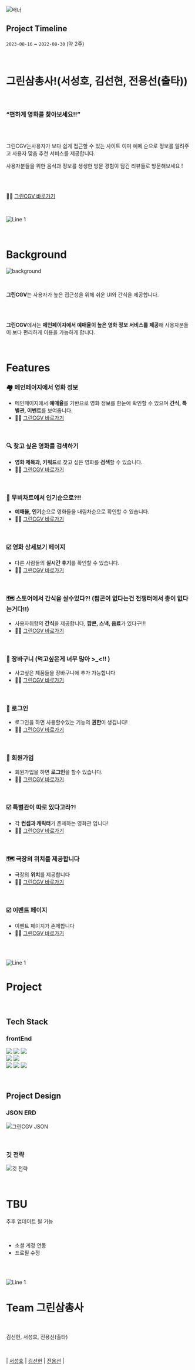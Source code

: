 ![배너](https://img.freepik.com/free-vector/flat-design-cinema-festival-facebook-cover_23-2149922985.jpg?w=2000)

## Project Timeline

`2023-08-16` ~  `2022-08-30` (약 2주)

<br>

# 그린삼총사!(서성호, 김선현, 전용선(출타))

<br>

### “편하게 영화를 찾아보세요!!”

<br>
<br>

그린CGV는사용자가 보다 쉽게 접근할 수 있는 사이트 이며 예메 순으로 정보를 알려주고 사용자 맞춤 추천 서비스를 제공합니다.

사용자분들을 위한 음식과 정보를 생생한 방문 경험이 담긴 리뷰들로 방문해보세요 !


<br>
<br>

👩‍🦼 [그린CGV 바로가기](http://127.0.0.1:5500/Cgv/index.html)

<br>

![Line 1](https://user-images.githubusercontent.com/90380269/181489532-4bbb5041-8de1-4ac9-89b2-9400e577ddd2.png)

<br>

# Background

![background](https://prod-ripcut-delivery.disney-plus.net/v1/variant/disney/845EEC18D1D8326A827C052EC285EF1A56331E043F29B6C574BFA176DFD5DDF9/scale?width=1200&aspectRatio=1.78&format=jpeg)

<br>


<b>그린CGV</b>는 사용자가 높은 접근성을 위해 쉬운 UI와 간식을 제공합니다.



<br>
<br>

**그린CGV**에서는 **메인페이지에서 예매율이 높은 영화 정보 서비스를 제공**해 사용자분들이 보다 편리하게 이용을 가능하게 합니다.


<br>

# Features

### 🏘 메인페이지에서 영화 정보
    
- 메인페이지에서 **예매율**를 기반으로 영화 정보를 한눈에 확인할 수 있으며 **간식, 특별관, 이벤트**를 보여줍니다.
- 👩‍🦼 [그린CGV 바로가기](http://127.0.0.1:5500/Cgv/index.html)
    
<br>

### 🔍 찾고 싶은 영화를 검색하기
    
- **영화 제목과, 키워드**로 찾고 싶은 영화를 **검색**할 수 있습니다.
- 👩‍🦼 [그린CGV 바로가기](http://127.0.0.1:5500/Cgv/index.html)

<br>

### 🤔 무비차트에서 인기순으로?!!
    
- **예매율, 인기**순으로 영화들을 내림차순으로 확인할 수 있습니다.
- 👩‍🦼 [그린CGV 바로가기](http://127.0.0.1:5500/Cgv/movieList.html)
    
<br>    

### ☑️ 영화 상세보기 페이지
    
- 다른 사람들의 **실시간 후기**를 확인할 수 있습니다.
- 👩‍🦼 [그린CGV 바로가기](http://127.0.0.1:5500/Cgv/movieDetail.html)
    
<br>    

### 🗺 스토어에서 간식을 살수있다?! (팝콘이 없다는건 전쟁터에서 총이 없다는거다!!)
    
- 사용자취향의 **간식**을 제공합니다, **팝콘, 스낵, 음료**가 있다구!!!
- 👩‍🦼 [그린CGV 바로가기](http://127.0.0.1:5500/Cgv/store.html)
    
<br>    

### 🔖 장바구니 (먹고싶은게 너무 많아 >_<!! )
    
- 사고싶은 제품들을 장바구니에 추가 가능합니다
- 👩‍🦼 [그린CGV 바로가기](http://127.0.0.1:5500/Cgv/cart.html)
    
<br>    

### 📄 로그인
    
- 로그인을 하면 사용할수있는 기능의 **권한**이 생깁니다!
- 👩‍🦼 [그린CGV 바로가기](http://127.0.0.1:5500/Cgv/login.html)

<br>

### 📄 회원가입
    
- 회원가입을 하면 **로그인**을 할수 있습니다.
- 👩‍🦼 [그린CGV 바로가기](http://127.0.0.1:5500/Cgv/join.html)
<br>

### ☑️ 특별관이 따로 있다고라?!
    
- 각 **컨셉과 캐릭터**가 존제하는 영화관 입니다!
- 👩‍🦼 [그린CGV 바로가기](http://127.0.0.1:5500/Cgv/special_theater.html)
    
<br>

 ### 🗺 극장의 위치를 제공합니다
    
- 극장의 **위치**를 제공합니다
- 👩‍🦼 [그린CGV 바로가기](http://127.0.0.1:5500/Cgv/theaters.html)
    
<br>

### ☑️ 이벤트 페이지
    
- 이벤트 페이지가 존제합니다
- 👩‍🦼 [그린CGV 바로가기](http://127.0.0.1:5500/Cgv/event.html)
    
<br>




<br>

![Line 1](https://user-images.githubusercontent.com/90380269/181489532-4bbb5041-8de1-4ac9-89b2-9400e577ddd2.png)

# Project

<br>

## Tech Stack


### frontEnd

<p>
  <img src="https://img.shields.io/badge/JavaScript-3178C6?style=for-the-badge&logo=JavaScript&logoColor=white">
      <img src="https://img.shields.io/badge/html-E34F26?style=for-the-badge&logo=html5&logoColor=white">
  <img src="https://img.shields.io/badge/css-1572B6?style=for-the-badge&logo=css3&logoColor=white">
    
<br>
    
  <img src="https://img.shields.io/badge/git-61DAFB?style=for-the-badge&logo=git&logoColor=black">
  <img src="https://img.shields.io/badge/gitHub-3968DC?style=for-the-badge&logo=gitHub&logoColor=white">
<br>
  <img src="https://img.shields.io/badge/sourcetree-%232671E5.svg?style=for-the-badge&logo=sourcetree&logoColor=white">
  <img src="https://img.shields.io/badge/Jquery-D05C4B?style=for-the-badge&logo=Jquery&logoColor=white">
  <img src="https://img.shields.io/badge/VScode-569A31?style=for-the-badge&logo=VScode&logoColor=white">
    
<br>
</p>


<br>

## Project Design

### JSON ERD

![그린CGV JSON](https://github.com/kokoa322/green-front/assets/105048235/19911e08-f967-4e4a-b91d-133d55aee463)





<br>

### 깃 전략

![깃 전략](https://github.com/kokoa322/green-front/assets/105048235/4c0d424e-fe34-485e-a287-1e197767c88a)



<br>


# TBU

추후 업데이트 될 기능

<br>

- 소셜 계정 연동
- 프로필 수정

<br>
<br>


![Line 1](https://user-images.githubusercontent.com/90380269/181489532-4bbb5041-8de1-4ac9-89b2-9400e577ddd2.png)

# Team 그린삼총사

<br>

김선현, 서성호, 전용선(출타)

<Br>

| [서성호](https://github.com/) | [김선현](https://github.com/kokoa322) | [전용선](https://github.com) |                                       




